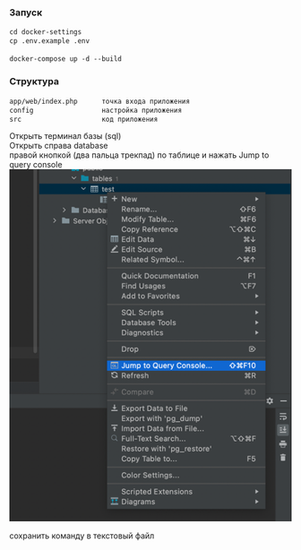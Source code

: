 ### Запуск

```
cd docker-settings
cp .env.example .env

docker-compose up -d --build
```

### Структура
```
app/web/index.php      точка входа приложения
config                 настройка приложения
src                    код приложения
```


Открыть терминал базы (sql)  
Открыть справа database  
правой кнопкой (два пальца трекпад) по таблице и нажать Jump to query console  
![img.png](img.png)

сохранить команду в текстовый файл  

